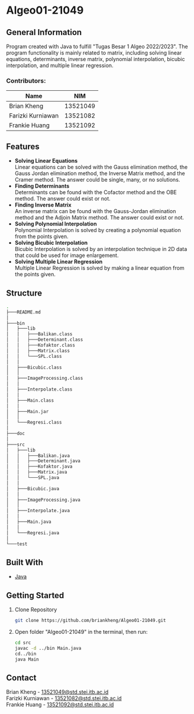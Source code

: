 # Algeo01-21049

## General Information
Program created with Java to fulfill "Tugas Besar 1 Algeo 2022/2023". The program functionality is mainly related to matrix, including solving linear equations, determinants, inverse matrix, polynomial interpolation, bicubic interpolation, and multiple linear regression.
### Contributors:
| Name  | NIM |
| ------------- | ------------- |
| Brian Kheng  |  13521049  |
| Farizki Kurniawan  | 13521082  |
| Frankie Huang | 13521092 |

## Features
* **Solving Linear Equations** <br>
Linear equations can be solved with the Gauss elimination method, the Gauss Jordan elimination method, the Inverse Matrix method, and the Cramer method. The answer could be single, many, or no solutions.
* **Finding Determinants** <br>
Determinants can be found with the Cofactor method and the OBE method. The answer could exist or not.
* **Finding Inverse Matrix** <br>
An inverse matrix can be found with the Gauss-Jordan elimination method and the Adjoin Matrix method. The answer could exist or not.
* **Solving Polynomial Interpolation** <br>
Polynomial Interpolation is solved by creating a polynomial equation from the points given.
* **Solving Bicubic Interpolation** <br>
Bicubic Interpolation is solved by an interpolation technique in 2D data that could be used for image enlargement.
* **Solving Multiple Linear Regression** <br>
Multiple Linear Regression is solved by making a linear equation from the points given.

## Structure
```bash
.
├───README.md
│
├───bin
│   ├───lib
│   │   ├───Balikan.class
│   │   ├───Determinant.class
│   │   ├───Kofaktor.class
│   │   ├───Matrix.class
│   │   └───SPL.class
│   │
│   ├───Bicubic.class
│   │       
│   ├───ImageProcessing.class
│   │
│   ├───Interpolate.class
│   │
│   ├───Main.class
│   │
│   ├───Main.jar
│   │
│   └───Regresi.class
│
├───doc
│
├───src
│   ├───lib
│   │   ├───Balikan.java
│   │   ├───Determinant.java
│   │   ├───Kofaktor.java
│   │   ├───Matrix.java
│   │   └───SPL.java
│   │
│   ├───Bicubic.java
│   │       
│   ├───ImageProcessing.java
│   │
│   ├───Interpolate.java
│   │
│   ├───Main.java
│   │
│   └───Regresi.java
│
└───test
```

## Built With
* [Java](https://www.java.com/en/)

## Getting Started
1. Clone Repository
   ```sh
   git clone https://github.com/briankheng/Algeo01-21049.git
   ```
2. Open folder "Algeo01-21049" in the terminal, then run:
   ```sh
   cd src
   javac -d ../bin Main.java
   cd../bin
   java Main
   ```
## Contact
Brian Kheng - 13521049@std.stei.itb.ac.id <br>
Farizki Kurniawan - 13521082@std.stei.itb.ac.id <br>
Frankie Huang - 13521092@std.stei.itb.ac.id
